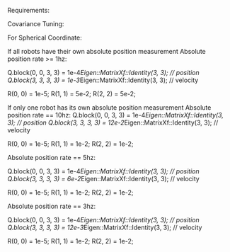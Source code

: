 Requirements:

Covariance Tuning:

For Spherical Coordinate:


If all robots have their own absolute position measurement
Absolute position rate >= 1hz:

Q.block(0, 0, 3, 3) = 1e-4*Eigen::MatrixXf::Identity(3, 3); // position
Q.block(3, 3, 3, 3) = 1e-3*Eigen::MatrixXf::Identity(3, 3); // velocity

R(0, 0) = 1e-5;
R(1, 1) = 5e-2;
R(2, 2) = 5e-2;

If only one robot has its own absolute position measurement
Absolute position rate == 10hz:
Q.block(0, 0, 3, 3) = 1e-4*Eigen::MatrixXf::Identity(3, 3); // position
Q.block(3, 3, 3, 3) = 12e-2*Eigen::MatrixXf::Identity(3, 3); // velocity

R(0, 0) = 1e-5;
R(1, 1) = 1e-2;
R(2, 2) = 1e-2;

Absolute position rate == 5hz:

Q.block(0, 0, 3, 3) = 1e-4*Eigen::MatrixXf::Identity(3, 3); // position
Q.block(3, 3, 3, 3) = 6e-2*Eigen::MatrixXf::Identity(3, 3); // velocity

R(0, 0) = 1e-5;
R(1, 1) = 1e-2;
R(2, 2) = 1e-2;

Absolute position rate == 3hz:

Q.block(0, 0, 3, 3) = 1e-4*Eigen::MatrixXf::Identity(3, 3); // position
Q.block(3, 3, 3, 3) = 12e-3*Eigen::MatrixXf::Identity(3, 3); // velocity

R(0, 0) = 1e-5;
R(1, 1) = 1e-2;
R(2, 2) = 1e-2;